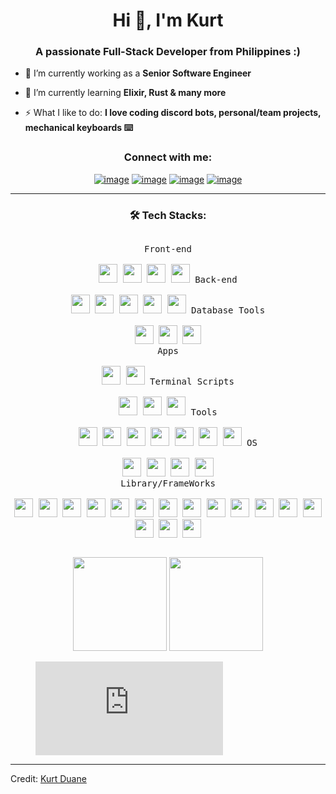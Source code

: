 <h1 align="center">Hi 👋, I'm Kurt</h1>
<h3 align="center">A passionate Full-Stack Developer from Philippines :)</h3>

- 💼 I’m currently working as a **Senior Software Engineer**

- 🌱 I’m currently learning **Elixir, Rust & many more**

- ⚡ What I like to do: **I love coding discord bots, personal/team projects, mechanical keyboards ⌨️**

<h3 align="center">Connect with me:</h3>
<div align="center">

[![image](https://img.shields.io/badge/LinkedIn-0077B5?style=for-the-badge&logo=linkedin&logoColor=white)](https://www.linkedin.com/in/kurt-duane-alagar-a917a2221/)
[![image](https://img.shields.io/badge/Facebook-1877F2?style=for-the-badge&logo=facebook&logoColor=white)](https://www.facebook.com/Duane.Five/)
[![image](https://img.shields.io/badge/Twitter-1DA1F2?style=for-the-badge&logo=twitter&logoColor=white)](https://twitter.com/kurtduaneee)
[![image](https://img.shields.io/badge/Gmail-D14836?style=for-the-badge&logo=gmail&logoColor=white)](mailto:kurtduane5@gmail.com)
  
</div>

------

<h3 align="center">🛠️ Tech Stacks:</h3>

<p style="display: inline-block;" align="center">
  <kbd>
    <kbd>Front-end</kbd>
    <br>
    <br>
    <img width="30px" src="https://cdn.jsdelivr.net/gh/devicons/devicon/icons/html5/html5-original.svg" /> 
    <img width="30px" src="https://cdn.jsdelivr.net/gh/devicons/devicon/icons/css3/css3-plain.svg" /> 
    <img width="30px" src="https://cdn.jsdelivr.net/gh/devicons/devicon/icons/sass/sass-original.svg" /> 
    <img width="30px" src="https://cdn.jsdelivr.net/gh/devicons/devicon/icons/javascript/javascript-original.svg" />
  </kbd>
  <kbd>
    <kbd>Back-end</kbd>
    <br>
    <br>
    <img width="30px" src="https://cdn.jsdelivr.net/gh/devicons/devicon/icons/php/php-original.svg" />
    <img width="30px" src="https://cdn.jsdelivr.net/gh/devicons/devicon/icons/typescript/typescript-original.svg" />
    <img width="30px" src="https://cdn.jsdelivr.net/gh/devicons/devicon/icons/nodejs/nodejs-original.svg" />
    <img width="30px" src="https://cdn.jsdelivr.net/gh/devicons/devicon/icons/python/python-original.svg" />
    <img width="30px" src="https://cdn.jsdelivr.net/gh/devicons/devicon/icons/elixir/elixir-original-wordmark.svg" />
  </kbd>
    <kbd>
    <kbd>Database Tools</kbd>
    <br>
    <br>
    <img width="30px" src="https://cdn.jsdelivr.net/gh/devicons/devicon/icons/mysql/mysql-original-wordmark.svg" />
    <img width="30px" src="https://cdn.jsdelivr.net/gh/devicons/devicon/icons/mongodb/mongodb-original.svg" />
    <img width="30px" src="https://cdn.jsdelivr.net/gh/devicons/devicon/icons/postgresql/postgresql-original.svg" />
  </kbd>
  <br>
  <kbd>
    <kbd>Apps</kbd>
    <br>
    <br>
    <img width="30px" src="https://cdn.jsdelivr.net/gh/devicons/devicon/icons/dart/dart-original.svg" />
    <img width="30px" src="https://cdn.jsdelivr.net/gh/devicons/devicon/icons/flutter/flutter-original.svg" />
  </kbd>
  <kbd>
    <kbd>Terminal Scripts</kbd>
    <br>
    <br>
    <img width="30px" src="https://cdn.jsdelivr.net/gh/devicons/devicon/icons/ssh/ssh-original-wordmark.svg" />
    <img width="30px" src="https://cdn.jsdelivr.net/gh/devicons/devicon/icons/bash/bash-original.svg" />
    <img width="30px" src="https://github.com/termux/termux-app/raw/master/app/src/main/res/mipmap-xxxhdpi/ic_launcher.png" />
  </kbd>
  <kbd>
    <kbd>Tools</kbd>
    <br>
    <br>
    <img width="30px" src="https://cdn.jsdelivr.net/gh/devicons/devicon/icons/vscode/vscode-original.svg" />
    <img width="30px" src="https://cdn.jsdelivr.net/gh/devicons/devicon/icons/bitbucket/bitbucket-original.svg" />
    <img width="30px" src="https://cdn.jsdelivr.net/gh/devicons/devicon/icons/jira/jira-original.svg" />
    <img width="30px" src="https://cdn.jsdelivr.net/gh/devicons/devicon/icons/confluence/confluence-original.svg" />
    <img width="30px" src="https://cdn.jsdelivr.net/gh/devicons/devicon/icons/npm/npm-original-wordmark.svg" />
    <img width="30px" src="https://cdn.jsdelivr.net/gh/devicons/devicon/icons/git/git-original.svg" />
    <img width="30px" src="https://cdn.jsdelivr.net/gh/devicons/devicon/icons/composer/composer-line.svg" />
  </kbd>
    <kbd>
    <kbd>OS</kbd>
    <br>
    <br>
    <img width="30px" src="https://cdn.jsdelivr.net/gh/devicons/devicon/icons/linux/linux-original.svg" />
    <img width="30px" src="https://cdn.jsdelivr.net/gh/devicons/devicon/icons/ubuntu/ubuntu-plain.svg" />
    <img width="30px" src="https://cdn.jsdelivr.net/gh/devicons/devicon/icons/apple/apple-original.svg" />
    <img width="30px" src="https://cdn.jsdelivr.net/gh/devicons/devicon/icons/windows8/windows8-original.svg" />
  </kbd>
  <br>
    <kbd>
    <kbd>Library/FrameWorks</kbd>
    <br>
    <br>
    <img width="30px" src="https://cdn.jsdelivr.net/gh/devicons/devicon/icons/laravel/laravel-original.svg" />
    <img width="30px" src="https://cdn.jsdelivr.net/gh/devicons/devicon/icons/nestjs/nestjs-original.svg" />
    <img width="30px" src="https://cdn.jsdelivr.net/gh/devicons/devicon/icons/cakephp/cakephp-plain.svg" />
    <img width="30px" src="https://cdn.jsdelivr.net/gh/devicons/devicon/icons/codeigniter/codeigniter-plain.svg" />
    <img width="30px" src="https://cdn.jsdelivr.net/gh/devicons/devicon/icons/vuejs/vuejs-original.svg" />
    <img width="30px" src="https://cdn.jsdelivr.net/gh/devicons/devicon/icons/nuxtjs/nuxtjs-original.svg" />
    <img width="30px" src="https://cdn.jsdelivr.net/gh/devicons/devicon/icons/svelte/svelte-original.svg" />
    <img width="30px" src="https://cdn.jsdelivr.net/gh/devicons/devicon/icons/handlebars/handlebars-original.svg" />
    <img width="30px" src="https://cdn.jsdelivr.net/gh/devicons/devicon/icons/tailwindcss/tailwindcss-original.svg" />
    <img width="30px" src="https://cdn.jsdelivr.net/gh/devicons/devicon/icons/bootstrap/bootstrap-original.svg" />
    <img width="30px" src="https://cdn.jsdelivr.net/gh/devicons/devicon/icons/vuetify/vuetify-original.svg" />
    <img width="30px" src="https://cdn.jsdelivr.net/gh/devicons/devicon/icons/materialui/materialui-original.svg" />
    <img width="30px" src="https://cdn.jsdelivr.net/gh/devicons/devicon/icons/jquery/jquery-original.svg" />
    <img width="30px" src="https://cdn.jsdelivr.net/gh/devicons/devicon/icons/discordjs/discordjs-original.svg" />
    <img width="30px" src="https://cdn.jsdelivr.net/gh/devicons/devicon/icons/phoenix/phoenix-original-wordmark.svg" />
    <img width="30px" src="https://cdn.jsdelivr.net/gh/devicons/devicon/icons/astro/astro-original.svg" />
    
  </kbd>
</p>

<p align= "center">
  <img height= "150" src="https://github-readme-stats.vercel.app/api?username=duanekurt&theme=github_dark&show_icons=true" />
  <img height= "150" src="https://github-readme-stats.vercel.app/api/top-langs/?username=duanekurt&theme=github_dark&layout=compact" />
</p>
  <figure><embed src="https://wakatime.com/share/@018ed103-1446-4337-84c2-d8edfb81f47e/cdc13c37-5ea1-40a3-8a84-b04676a12c6a.svg"></embed></figure>

------

Credit: [Kurt Duane](https://github.com/duanekurt)

